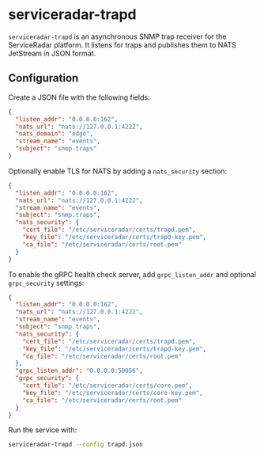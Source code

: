 # serviceradar-trapd

`serviceradar-trapd` is an asynchronous SNMP trap receiver for the ServiceRadar platform. It listens for traps and publishes them to NATS JetStream in JSON format.

## Configuration

Create a JSON file with the following fields:

```json
{
  "listen_addr": "0.0.0.0:162",
  "nats_url": "nats://127.0.0.1:4222",
  "nats_domain": "edge",
  "stream_name": "events",
  "subject": "snmp.traps"
}
```

Optionally enable TLS for NATS by adding a `nats_security` section:

```json
{
  "listen_addr": "0.0.0.0:162",
  "nats_url": "nats://127.0.0.1:4222",
  "stream_name": "events",
  "subject": "snmp.traps",
  "nats_security": {
    "cert_file": "/etc/serviceradar/certs/trapd.pem",
    "key_file": "/etc/serviceradar/certs/trapd-key.pem",
    "ca_file": "/etc/serviceradar/certs/root.pem"
  }
}
```

To enable the gRPC health check server, add `grpc_listen_addr` and optional
`grpc_security` settings:

```json
{
  "listen_addr": "0.0.0.0:162",
  "nats_url": "nats://127.0.0.1:4222",
  "stream_name": "events",
  "subject": "snmp.traps",
  "nats_security": {
    "cert_file": "/etc/serviceradar/certs/trapd.pem",
    "key_file": "/etc/serviceradar/certs/trapd-key.pem",
    "ca_file": "/etc/serviceradar/certs/root.pem"
  },
  "grpc_listen_addr": "0.0.0.0:50056",
  "grpc_security": {
    "cert_file": "/etc/serviceradar/certs/core.pem",
    "key_file": "/etc/serviceradar/certs/core-key.pem",
    "ca_file": "/etc/serviceradar/certs/root.pem"
  }
}
```

Run the service with:

```sh
serviceradar-trapd --config trapd.json
```
